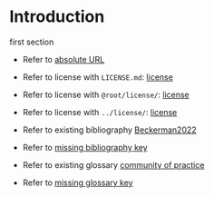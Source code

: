# Introduction

<p class="subtitle" markdown="1">first section</p>

-   Refer to [absolute URL](https://third-bit.com/)

-   Refer to license with `LICENSE.md`: [license](../LICENSE.md)
-   Refer to license with `@root/license/`: [license](@root/license/)
-   Refer to license with `../license/`: [license](../license/)

-   Refer to existing bibliography [Beckerman2022](b:Beckerman2022)
-   Refer to [missing bibliography key](b:missing)

-   Refer to existing glossary [community of practice](g:community-practice)
-   Refer to [missing glossary key](g:missing)
